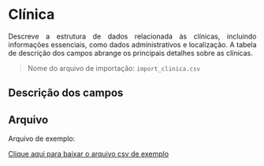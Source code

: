 # Clínica

<p align="justify"> 
Descreve a estrutura de dados relacionada às clínicas, incluindo informações essenciais, como dados administrativos e localização. A tabela de descrição dos campos abrange os principais detalhes sobre as clínicas.
</p>

> Nome do arquivo de importação: `import_clinica.csv` 

## Descrição dos campos

[](tables/campos.md ':include')


## Arquivo
<p align="justify">Arquivo de exemplo:</p>

[Clique aqui para baixar o arquivo csv de exemplo](../../arquivos_exemplos/import_clinica.csv ':ignore')
